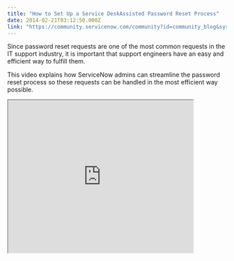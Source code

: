 ```yaml
---
title: "How to Set Up a Service DeskAssisted Password Reset Process"
date: 2014-02-21T03:12:50.000Z
link: "https://community.servicenow.com/community?id=community_blog&sys_id=0bad66a9dbd0dbc01dcaf3231f961979"
---
```

<p class="p1"><span class="s1">Since password reset requests are one of the most common requests in the IT support industry, it is important that support engineers have an easy and efficient way to fulfill them. </span></p><p class="p2"></p><p class="p1"><span class="s1">This video explains how ServiceNow admins can streamline the password reset process so these requests can be handled in the most efficient way possible. </span></p><p class="p2"></p><p class="p2" style="min-height: 8pt; height: 8pt; padding: 0px;"><iframe src="https://youtube.com/embed/wDxK2eachyw" width="425" height="350"/></p><p class="p1"></p><p class="p1"><span style="font-size: 10pt; line-height: 1.5em;">For more information on password reset, see:</span></p><p class="p2"></p><p class="p1"><span class="s1">Wiki </span></p><p class="p3"><span class="s2"><a title="k-external-small" class="jive-link-external-small" href="http://wiki.servicenow.com/index.php?title=Password_Reset" rel="nofollow" target="_blank">http://wiki.servicenow.com/index.php?title=Password_Reset</a></span></p><p class="p2"></p><p class="p1"><span class="s1">Additional Videos</span></p><p class="p3"><span class="s2"><a title="k-external-small" class="jive-link-external-small" href="https://www.youtube.com/watch?v=IakvJpNGpZ4" rel="nofollow" target="_blank">https://www.youtube.com/watch?v=IakvJpNGpZ4</a></span></p><p class="p3"><span class="s2"><a title="k-external-small" class="jive-link-external-small" href="https://www.youtube.com/watch?v=CokNL8aw6hA" rel="nofollow" target="_blank">https://www.youtube.com/watch?v=CokNL8aw6hA</a></span></p><p class="p2"></p><p class="p1"><span class="s1">Your feedback helps us better serve you! Did you find this video helpful? Leave us a comment to tell us why or why not.</span></p>